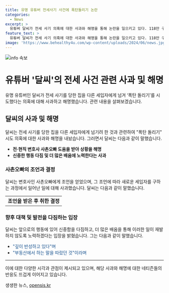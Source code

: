 ```yaml
---
title: 유명 유튜버 전세사기 사건에 폭탄돌리기 논란
categories:
  - News
excerpt: >
  유튜버 달씨가 전세 사기 의혹에 대한 사과와 해명을 통해 논란을 일으키고 있다. 118만 구독자를 보유한 그는 전세 사기를 당한 집을 다른 세입자에게 넘겨 폭탄 돌리기를 시도했다는 주장에 대해 입장을 밝혀야 했다. 이에 달씨는 해당 영상을 삭제하고 입장문을 통해 사과와 해명을 전했다. 그는 변호사 사촌오빠의 조언을 받아 새 세입자를 구하는 것이 법적 문제가 없다고 판단하고 명의를 받았다고 설명했으나, 네티즌들은 여전히 반발하고 있다. 지금 상황을 반성하며 앞으로 더욱 신중히 행동하고자 한다는 사과의 말을 전했다.
feature_text: >
  유튜버 달씨가 전세 사기 의혹에 대한 사과와 해명을 통해 논란을 일으키고 있다. 118만 구독자를 보유한 그는 전세 사기를 당한 집을 다른 세입자에게 넘겨 폭탄 돌리기를 시도했다는 주장에 대해 입장을 밝혀야 했다. 이에 달씨는 해당 영상을 삭제하고 입장문을 통해 사과와 해명을 전했다. 그는 변호사 사촌오빠의 조언을 받아 새 세입자를 구하는 것이 법적 문제가 없다고 판단하고 명의를 받았다고 설명했으나, 네티즌들은 여전히 반발하고 있다. 지금 상황을 반성하며 앞으로 더욱 신중히 행동하고자 한다는 사과의 말을 전했다.
image: 'https://www.behealthy4u.com/wp-content/uploads/2024/06/news.jpg'
---
```


<p><img src="https://www.behealthy4u.com/wp-content/uploads/2024/06/news.jpg" alt="info 속보" /></p>

<h1>유튜버 '달씨'의 전세 사건 관련 사과 및 해명</h1>

<p data-ke-size="size16">유명 유튜버인 달씨가 전세 사기를 당한 집을 다른 세입자에게 넘겨 ‘폭탄 돌리기’를 시도했다는 의혹에 대해 사과하고 해명했습니다. 관련 내용을 살펴보겠습니다.</p>

<h2 data-ke-size="size26">달씨의 사과 및 해명</h2>

<p data-ke-size="size16">달씨는 전세 사기를 당한 집을 다른 세입자에게 넘기려 한 것과 관련하여 "폭탄 돌리기" 시도 의혹에 대한 사과와 해명을 내놨습니다. 그러면서 달씨는 다음과 같이 말했습니다.</p>

<ul>
  <li><b>전·현직 변호사 사촌오빠 도움을 받아 상황을 해명</b></li>
  <li><b>신중한 행동 다짐 및 더 많은 배움에 노력한다는 사과</b></li>
</ul>

<h3 data-ke-size="size24">사촌오빠의 조언과 결정</h3>

<p data-ke-size="size16">달씨는 변호사인 사촌오빠에게 조언을 얻었으며, 그 조언에 따라 새로운 세입자를 구하는 과정에서 일어난 일에 대해 사과했습니다. 달씨는 다음과 같이 말했습니다.</p>

<table>
  <tr>
    <td style="text-align: center; height: 17px;"><b>조언을 받은 후 취한 결정</b></td>
  </tr>
</table>

<h3 data-ke-size="size24">향후 대책 및 발전을 다짐하는 입장</h3>

<p data-ke-size="size16">달씨는 앞으로의 행동에 있어 신중함을 다짐하고, 더 많은 배움을 통해 이러한 일이 재발하지 않도록 노력하겠다는 입장을 밝혔습니다. 그는 다음과 같이 말했습니다.</p>

<ul>
  <li><span style="color: #1a5490;">"깊이 반성하고 있다"며</span></li>
  <li><span style="color: #1a5490;">"부동산에서 하는 말을 따랐던 것"이라며</span></li>
</ul> 

<hr>

<p data-ke-size="size16">이에 대한 다양한 시각과 관점이 제시되고 있으며, 해당 사과와 해명에 대한 네티즌들의 반응도 뜨겁게 이어지고 있습니다.</p>
생생한 뉴스, <a href="https://opensis.kr" rel="dofollow">opensis.kr</a>


